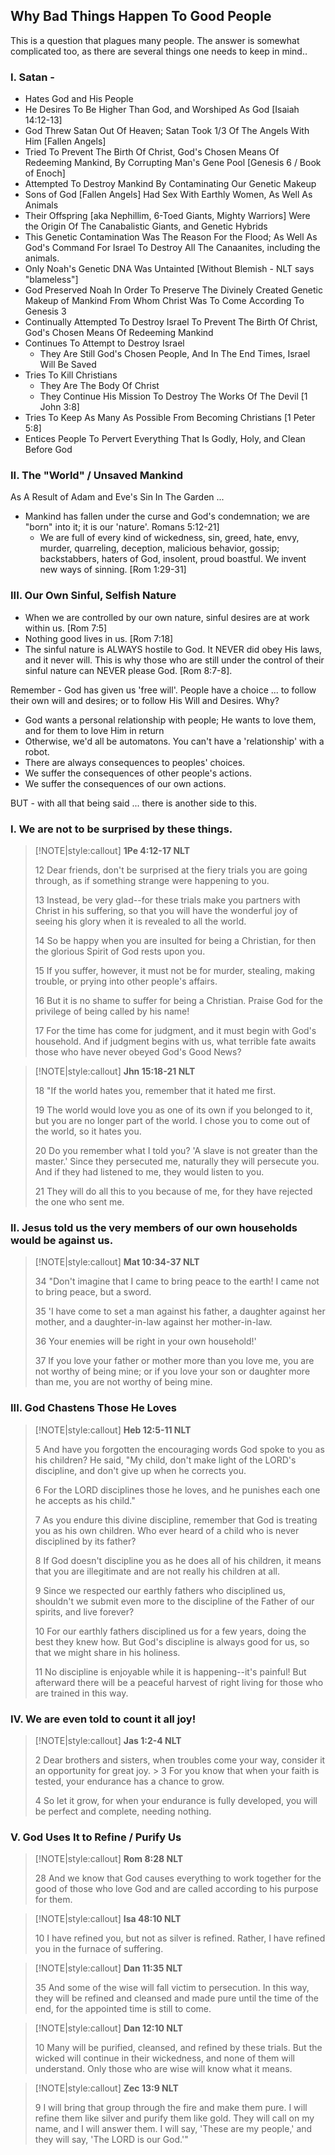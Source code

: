 ## Why Bad Things Happen To Good People

This is a question that plagues many people.  The answer is somewhat complicated too, as there are several things one needs to keep in mind..

### I.  Satan - 
* Hates God and His People
* He Desires To Be Higher Than God, and Worshiped As God [Isaiah 14:12-13]
* God Threw Satan Out Of Heaven; Satan Took 1/3 Of The Angels With Him [Fallen Angels]
* Tried To Prevent The Birth Of Christ, God's Chosen Means Of Redeeming Mankind, By Corrupting Man's Gene Pool [Genesis 6 / Book of Enoch]
* Attempted To Destroy Mankind By Contaminating Our Genetic Makeup
* Sons of God [Fallen Angels] Had Sex With Earthly Women, As Well As Animals
* Their Offspring [aka Nephillim, 6-Toed Giants, Mighty Warriors] Were the Origin Of The Canabalistic Giants, and Genetic Hybrids
* This Genetic Contamination Was The Reason For the Flood; As Well As God's Command For Israel To Destroy All The Canaanites, including the animals.  
* Only Noah's Genetic DNA Was Untainted [Without Blemish - NLT says "blameless"]
* God Preserved Noah In Order To Preserve The Divinely Created Genetic Makeup of Mankind From Whom Christ Was To Come According To Genesis 3
* Continually Attempted To Destroy Israel To Prevent The Birth Of Christ, God's Chosen Means Of Redeeming Mankind
* Continues To Attempt to Destroy Israel
    * They Are Still God's Chosen People, And In The End Times, Israel Will Be Saved
* Tries To Kill Christians
    * They Are The Body Of Christ
    * They Continue His Mission To Destroy The Works Of The Devil [1 John 3:8]
* Tries To Keep As Many As Possible From Becoming Christians [1 Peter 5:8]
* Entices People To Pervert Everything That Is Godly, Holy, and Clean Before God

### II.  The "World" / Unsaved Mankind
As A Result of Adam and Eve's Sin In The Garden ...
* Mankind has fallen under the curse and God's condemnation; we are "born" into it; it is our 'nature'. Romans 5:12-21]
    * We are full of every kind of wickedness, sin, greed, hate, envy, murder, quarreling, deception, malicious behavior, gossip; backstabbers, haters of God, insolent, proud boastful.  We invent new ways of sinning. [Rom 1:29-31] 

### III.  Our Own Sinful, Selfish Nature
* When we are controlled by our own nature, sinful desires are at work within us.  [Rom 7:5]
* Nothing good lives in us.  [Rom 7:18]
* The sinful nature is ALWAYS hostile to God.  It NEVER did obey His laws, and it never will. This is why those who are still under the control of their sinful nature can NEVER please God.  [Rom 8:7-8].

Remember - God has given us 'free will'.  People have a choice ... to follow their own will and desires; or to follow His Will and Desires.  Why?
* God wants a personal relationship with people; He wants to love them, and for them to love Him in return
* Otherwise, we'd all be automatons.  You can't have a 'relationship' with a robot.
* There are always consequences to peoples' choices.
* We suffer the consequences of other people's actions.
* We suffer the consequences of our own actions. 

BUT - with all that being said ... there is another side to this.

### I.  We are not to be surprised by these things.

> [!NOTE|style:callout]
> **1Pe 4:12-17 NLT** 
>
>12 Dear friends, don't be surprised at the fiery trials you are going through, as if something strange were happening to you.  
>
> 13 Instead, be very glad--for these trials make you partners with Christ in his suffering, so that you will have the wonderful joy of seeing his glory when it is revealed to all the world.  
> 
> 14 So be happy when you are insulted for being a Christian, for then the glorious Spirit of God rests upon you.  
> 
> 15 If you suffer, however, it must not be for murder, stealing, making trouble, or prying into other people's affairs.  
> 
> 16 But it is no shame to suffer for being a Christian. Praise God for the privilege of being called by his name!  
> 
> 17 For the time has come for judgment, and it must begin with God's household. And if judgment begins with us, what terrible fate awaits those who have never obeyed God's Good News? 

>[!NOTE|style:callout]
> **Jhn 15:18-21 NLT**  
>
> 18 "If the world hates you, remember that it hated me first.  
> 
> 19 The world would love you as one of its own if you belonged to it, but you are no longer part of the world. I chose you to come out of the world, so it hates you.  
> 
> 20 Do you remember what I told you? 'A slave is not greater than the master.' Since they persecuted me, naturally they will persecute you. And if they had listened to me, they would listen to you.  
> 
> 21 They will do all this to you because of me, for they have rejected the one who sent me.

### II.  Jesus told us the very members of our own households would be against us.

> [!NOTE|style:callout]
> **Mat 10:34-37 NLT**  
> 
> 34 "Don't imagine that I came to bring peace to the earth! I came not to bring peace, but a sword.  
> 
> 35 'I have come to set a man against his father, a daughter against her mother, and a daughter-in-law against her mother-in-law.  
> 
> 36 Your enemies will be right in your own household!'  
> 
> 37 If you love your father or mother more than you love me, you are not worthy of being mine; or if you love your son or daughter more than me, you are not worthy of being mine.

### III.  God Chastens Those He Loves

> [!NOTE|style:callout]
> **Heb 12:5-11 NLT**  
>
> 5 And have you forgotten the encouraging words God spoke to you as his children? He said, "My child, don't make light of the LORD's discipline, and don't give up when he corrects you.  
> 
> 6 For the LORD disciplines those he loves, and he punishes each one he accepts as his child."  
> 
> 7 As you endure this divine discipline, remember that God is treating you as his own children. Who ever heard of a child who is never disciplined by its father?  
> 
> 8 If God doesn't discipline you as he does all of his children, it means that you are illegitimate and are not really his children at all.  
> 
> 9 Since we respected our earthly fathers who disciplined us, shouldn't we submit even more to the discipline of the Father of our spirits, and live forever?  
> 
> 10 For our earthly fathers disciplined us for a few years, doing the best they knew how. But God's discipline is always good for us, so that we might share in his holiness.  
> 
> 11 No discipline is enjoyable while it is happening--it's painful! But afterward there will be a peaceful harvest of right living for those who are trained in this way.

### IV.  We are even told to count it all joy!

> [!NOTE|style:callout]
> **Jas 1:2-4 NLT**  
> 
> 2 Dear brothers and sisters, when troubles come your way, consider it an opportunity for great joy.  > 
> 3 For you know that when your faith is tested, your endurance has a chance to grow.  
> 
> 4 So let it grow, for when your endurance is fully developed, you will be perfect and complete, needing nothing.  

### V.  God Uses It to Refine / Purify Us

> [!NOTE|style:callout]
> **Rom 8:28 NLT**  
> 
> 28 And we know that God causes everything to work together for the good of those who love God and are called according to his purpose for them.

> [!NOTE|style:callout]
> **Isa 48:10 NLT**  
> 
> 10 I have refined you, but not as silver is refined. Rather, I have refined you in the furnace of suffering.

> [!NOTE|style:callout]
> **Dan 11:35 NLT**  
> 
> 35 And some of the wise will fall victim to persecution. In this way, they will be refined and cleansed and made pure until the time of the end, for the appointed time is still to come.

> [!NOTE|style:callout]
> **Dan 12:10 NLT**  
> 
> 10 Many will be purified, cleansed, and refined by these trials. But the wicked will continue in their wickedness, and none of them will understand. Only those who are wise will know what it means.

> [!NOTE|style:callout]
> **Zec 13:9 NLT**  
>
> 9 I will bring that group through the fire and make them pure. I will refine them like silver and purify them like gold. They will call on my name, and I will answer them. I will say, 'These are my people,' and they will say, 'The LORD is our God.'"
